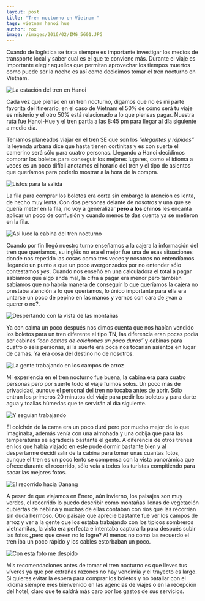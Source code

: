 ```yaml
---
layout: post
title: "Tren nocturno en Vietnam "
tags: vietnam hanoi hue
author: rox
image: /images/2016/02/IMG_5601.JPG
---
```


Cuando de logística se trata siempre es importante investigar los medios de transporte local y saber cual es el que te conviene más. Durante el viaje es importante elegir aquellos que permitan aprovechar los tiempos muertos como puede ser la noche es así como decidimos tomar el tren nocturno en Vietnam.

![La estación del tren en Hanoi](/images/2016/02/IMG_5279.JPG)

Cada vez que pienso en un tren nocturno, digamos que no es mi parte favorita del itinerario, en el caso de Vietnam el 50% de cómo será tu viaje es misterio y el otro 50% está relacionado a lo que piensas pagar. Nuestra ruta fue Hanoi-Hue y el tren partía a las 8:45 pm para llegar al día siguiente a medio día.

Teníamos planeados viajar en el tren SE que son los *”elegantes y rápidos”* la leyenda urbana dice que hasta tienen cortinitas y es con suerte el camerino será sólo para cuatro personas. Llegando a Hanoi decidimos comprar los boletos para conseguir los mejores lugares, como el idioma a veces es un poco difícil anotamos el horario del tren y el tipo de asientos que queríamos para poderlo mostrar a la hora de la compra.

![Listos para la salida](/images/2016/02/IMG_5281.JPG)

La fila para comprar los boletos era corta sin embargo la atención es lenta, de hecho muy lenta. Con dos personas delante de nosotros y una que se quería meter en la fila, no voy a generalizar **pero a los chinos** les encanta aplicar un poco de confusión y cuando menos te das cuenta ya se metieron en la fila.

![Asi luce la cabina del tren nocturno](/images/2016/02/IMG_5330.JPG)

Cuando por fin llegó nuestro turno enseñamos a la cajera la información del tren que queríamos, su inglés no era el mejor fue una de esas situaciones donde nos repetido las cosas como tres veces y nosotros no entendíamos llegando un punto a que un poco avergonzados por no entender sólo contestamos *yes*. Cuando nos enseñó en una calculadora el total a pagar sabíamos que algo anda mal, la cifra a pagar era menor pero también sabíamos que no habría manera de conseguir lo que queríamos la cajera no prestaba atención a lo que queríamos, lo único importante para ella era untarse un poco de pepino en las manos y vernos con cara de ¿van a querer o no?.

![Despertando con la vista de las montañas](/images/2016/02/IMG_5618.JPG)

Ya con calma un poco después nos dimos cuenta que nos habían vendido los boletos para un tren diferente el tipo TN, las diferencia eran pocas podía ser cabinas *”con camas de colchones un poco duros”* y cabinas para cuatro o seis personas, si la suerte era poca nos tocarían asientos en lugar de camas. Ya era cosa del destino no de nosotros.

![La gente trabajando en los campos de arroz](/images/2016/02/IMG_5346.JPG)

Mi experiencia en el tren nocturno fue buena, la cabina era para cuatro personas pero por suerte todo el viaje fuimos solos. Un poco más de privacidad, aunque el personal del tren no tocaba antes de abrir. Sólo entran los primeros 20 minutos del viaje para pedir los boletos y para darte agua y toallas húmedas que te servirán al día siguiente.

![Y seguían trabajando](/images/2016/02/IMG_5341.JPG)

El colchón de la cama era un poco duró pero por mucho mejor de lo que imaginaba, además venía con una almohada y una cobija que para las temperaturas se agradecía bastante el gesto. A diferencia de otros trenes en los que había viajado en este pude dormir bastante bien y al despertarme decidí salir de la cabina para tomar unas cuantas fotos, aunque el tren es un poco lento se compensa con la vista panorámica que ofrece durante el recorrido, sólo veía a todos los turistas compitiendo para sacar las mejores fotos.

![El recorrido hacia Danang](/images/2016/02/IMG_5668.JPG)

A pesar de que viajamos en Enero, aún invierno, los paisajes son muy verdes, el recorrido lo puedo describir como montañas llenas de vegetación cubiertas de neblina y muchas de ellas contaban con ríos que las recorrían sin duda hermoso. Otro paisaje que aprecie bastante fue ver los campos de arroz y ver a la gente que los estaba trabajando con los típicos sombreros vietnamitas, la vista era perfecta e intentaba capturarla para después subir las fotos ¿pero que creen no lo logre? Al menos no como las recuerdo el tren iba un poco rápido y los cables estorbaban un poco.

![Con esta foto me despido](/images/2016/02/IMG_5645.JPG)
 
Mis recomendaciones antes de tomar el tren nocturno es que lleves tus víveres ya que por extrañas razones no hay vendimia y el trayecto es largo. Si quieres evitar la espera para comprar los boletos y no batallar con el idioma siempre eres bienvenido en las agencias de viajes o en la recepción del hotel, claro que te saldrá más caro por los gastos de sus servicios. 
